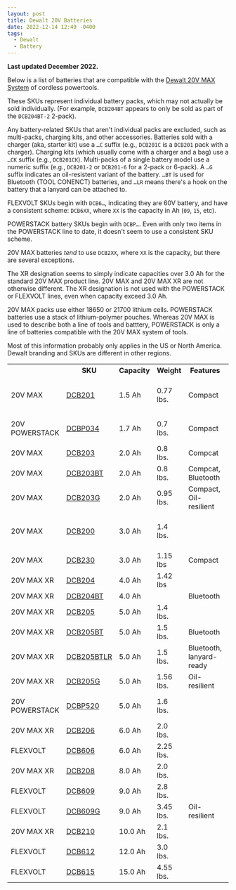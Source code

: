 ```yaml
---
layout: post
title: Dewalt 20V Batteries
date: 2022-12-14 12:49 -0400
tags:
  - Dewalt
  - Battery
---
```


**Last updated December 2022.**

Below is a list of batteries that are compatible with the [Dewalt 20V MAX System](https://www.dewalt.com/systems/cordless-platforms/20v) of cordless powertools.

These SKUs represent individual battery packs, which may not actually be sold individually. (For example, `DCB204BT` appears to only be sold as part of the `DCB204BT-2` 2-pack).

Any battery-related SKUs that aren't individual packs are excluded, such as multi-packs, charging kits, and other accessories. Batteries sold with a charger (aka, starter kit) use a `…C` suffix (e.g., `DCB201C` is a `DCB201` pack with a charger). Charging kits (which usually come with a charger and a bag) use a `…CK` suffix (e.g., `DCB201CK`). Multi-packs of a single battery model use a numeric suffix (e.g., `DCB201-2` or `DCB201-6` for a 2-pack or 6-pack). A `…G` suffix indicates an oil-resistent variant of the battery. `…BT` is used for Bluetooth (TOOL CONENCT) batteries, and `…LR` means there's a hook on the battery that a lanyard can be attached to.

FLEXVOLT SKUs begin with `DCB6…`, indicating they are 60V battery, and have a consistent scheme: `DCB6XX`, where `XX` is the capacity in Ah (`09`, `15`, etc).

POWERSTACK battery SKUs begin with `DCBP…`. Even with only two items in the POWERSTACK line to date, it doesn't seem to use a consistent SKU scheme.

20V MAX batteries _tend_ to use `DCB2XX`, where `XX` is the capacity, but there are several exceptions.

The XR designation seems to simply indicate capacities over 3.0 Ah for the standard 20V MAX product line. 20V MAX and 20V MAX XR are not otherwise different. The XR designation is not used with the POWERSTACK or FLEXVOLT lines, even when capacity exceed 3.0 Ah.

20V MAX packs use either 18650 or 21700 lithium cells. POWERSTACK batteries use a stack of lithium-polymer pouches. Whereas 20V MAX is used to describe both a line of tools and batttery, POWERSTACK is only a line of batteries compatible with the 20V MAX system of tools.

Most of this information probably only applies in the US or North America. Dewalt branding and SKUs are different in other regions.

<table>
	<tbody>
		<tr>
			<th></th>
			<th>SKU</th>
			<th>Capacity</th>
			<th>Weight</th>
			<th>Features</th>
			<th>Notes</th>
		</tr>
		<tr>
			<td>20V MAX</td>
			<td><a href="https://www.dewalt.com/product/dcb201/20v-max-15ah-compact-battery">DCB201</a></td>
			<td>1.5 Ah</td>
			<td>0.77 lbs.</td>
			<td>Compact</td>
			<td>See DCBP034 for newer alternative</td>
		</tr>
		<tr>
			<td>20V POWERSTACK</td>
			<td><a href="https://www.dewalt.com/product/dcbp034/20v-max-dewalt-powerstacktm-compact-battery">DCBP034</a></td>
			<td>1.7 Ah</td>
			<td>0.7 lbs.</td>
			<td>Compact</td>
			<td>Released December 2021</td>
		</tr>
		<tr>
			<td>20V MAX</td>
			<td><a href="https://www.dewalt.com/product/dcb203/20v-max-compact-lithium-ion-battery-pack">DCB203</a></td>
			<td>2.0 Ah</td>
			<td>0.8 lbs.</td>
			<td>Compcat</td>
			<td></td>
		</tr>
		<tr>
			<td>20V MAX</td>
			<td><a href="https://www.dewalt.com/product/dcb203bt/20v-max-tool-connecttm-2ah-battery">DCB203BT</a></td>
			<td>2.0 Ah</td>
			<td>0.8 lbs.</td>
			<td>Compcat, Bluetooth</td>
			<td></td>
		</tr>
		<tr>
			<td>20V MAX</td>
			<td><a href="https://www.dewalt.com/product/dcb203g/20v-max-oil-resistant-20ah-battery">DCB203G</a></td>
			<td>2.0 Ah</td>
			<td>0.95 lbs.</td>
			<td>Compact, Oil-resilient</td>
			<td></td>
		</tr>
		<tr>
			<td>20V MAX</td>
			<td><a href="https://www.dewalt.com/product/dcb200/20v-max-3ah-battery">DCB200</a></td>
			<td>3.0 Ah</td>
			<td>1.4 lbs.</td>
			<td></td>
			<td>See DCB230 for newer alternative</td>
		</tr>
		<tr>
			<td>20V MAX</td>
			<td><a href="https://www.dewalt.com/product/dcb230/20v-max-compact-3ah-battery">DCB230</a></td>
			<td>3.0 Ah</td>
			<td>1.15 lbs</td>
			<td>Compact</td>
			<td></td>
		</tr>
		<tr>
			<td>20V MAX XR</td>
			<td><a href="https://www.dewalt.com/product/dcb204-2/20v-max-xrr-battery-2-pk">DCB204</a></td>
			<td>4.0 Ah</td>
			<td>1.42 lbs</td>
			<td></td>
			<td></td>
		</tr>
		<tr>
			<td>20V MAX XR</td>
			<td><a href="https://www.dewalt.com/product/dcb204bt-2/20v-max-xr-lithium-ion-battery"-bluetooth-2-pk>DCB204BT</a></td>
			<td>4.0 Ah</td>
			<td></td>
			<td>Bluetooth</td>
			<td></td>
		</tr>
		<tr>
			<td>20V MAX XR</td>
			<td><a href="https://www.dewalt.com/product/dcb205/20v-max-xrr-5ah-battery">DCB205</a></td>
			<td>5.0 Ah</td>
			<td>1.4 lbs.</td>
			<td></td>
			<td></td>
		</tr>
		<tr>
			<td>20V MAX XR</td>
			<td><a href="https://www.dewalt.com/product/dcb205bt/20v-max-tool-connecttm-5ah-battery">DCB205BT</a></td>
			<td>5.0 Ah</td>
			<td>1.5 lbs.</td>
			<td>Bluetooth</td>
			<td></td>
		</tr>
		<tr>
			<td>20V MAX XR</td>
			<td><a href="https://www.dewalt.com/product/dcb205btlr/20v-max-5ah-bt-battery-lanyard-ready">DCB205BTLR</a></td>
			<td>5.0 Ah</td>
			<td>1.5 lbs.</td>
			<td>Bluetooth, lanyard-ready</td>
			<td></td>
		</tr>
		<tr>
			<td>20V MAX XR</td>
			<td><a href="https://www.dewalt.com/product/dcb205g/20v-max-oil-resistant-50ah-battery">DCB205G</a></td>
			<td>5.0 Ah</td>
			<td>1.56 lbs.</td>
			<td>Oil-resilient</td>
			<td></td>
		</tr>
		<tr>
			<td>20V POWERSTACK</td>
			<td><a href="https://www.dewalt.com/product/dcbp520/20v-max-dewalt-powerstacktm-50-ah-battery">DCBP520</a></td>
			<td>5.0 Ah</td>
			<td>1.6 lbs.</td>
			<td></td>
			<td>Released December 2022</td>
		</tr>
		<tr>
			<td>20V MAX XR</td>
			<td><a href="https://www.dewalt.com/product/dcb206/20v-max-xrr-6ah-battery">DCB206</a></td>
			<td>6.0 Ah</td>
			<td>2.0 lbs.</td>
			<td></td>
			<td></td>
		</tr>
		<tr>
			<td>FLEXVOLT</td>
			<td><a href="https://www.dewalt.com/product/dcb606/flexvoltr-2060v-max-battery-pack-60ah-2-pk">DCB606</a></td>
			<td>6.0 Ah</td>
			<td>2.25 lbs.</td>
			<td></td>
			<td></td>
		</tr>
		<tr>
			<td>20V MAX XR</td>
			<td><a href="https://www.dewalt.com/product/dcb208/20v-max-xrr-8ah-battery">DCB208</a></td>
			<td>8.0 Ah</td>
			<td>2.0 lbs.</td>
			<td></td>
			<td></td>
		</tr>
		<tr>
			<td>FLEXVOLT</td>
			<td><a href="https://www.dewalt.com/product/dcb609/20v60v-max-flexvolt-90ah-battery">DCB609</a></td>
			<td>9.0 Ah</td>
			<td>2.8 lbs.</td>
			<td></td>
			<td></td>
		</tr>
		<tr>
			<td>FLEXVOLT</td>
			<td><a href="https://www.dewalt.com/product/dcb609g/20v60v-max-flexvoltr-oil-resistant-90ah"-battery>DCB609G</a></td>
			<td>9.0 Ah</td>
			<td>3.45 lbs.</td>
			<td>Oil-resilient</td>
			<td></td>
		</tr>
		<tr>
			<td>20V MAX XR</td>
			<td><a href="https://www.dewalt.com/product/dcb210/20v-max-xrr-100ah-lithium-ion-battery">DCB210</a></td>
			<td>10.0 Ah</td>
			<td>2.1 lbs.</td>
			<td></td>
			<td></td>
		</tr>
		<tr>
			<td>FLEXVOLT</td>
			<td><a href="https://www.dewalt.com/product/dcb612/flexvoltr-20v60v-max-120-ah-battery">DCB612</a></td>
			<td>12.0 Ah</td>
			<td>3.0 lbs.</td>
			<td></td>
			<td></td>
		</tr>
		<tr>
			<td>FLEXVOLT</td>
			<td><a href="https://www.dewalt.com/product/dcb615/dewalt-flexvoltr-20v60v-max-150ah-battery">DCB615</a></td>
			<td>15.0 Ah</td>
			<td>4.55 lbs.</td>
			<td></td>
			<td></td>
		</tr>
	</tbody>
</table>

